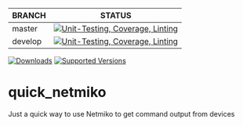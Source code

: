 | BRANCH | STATUS |
|---|---|
| master | [![Unit-Testing, Coverage, Linting](https://github.com/btr1975/quick_netmiko/actions/workflows/test-coverage-lint.yml/badge.svg?branch=master)](https://github.com/btr1975/quick_netmiko/actions/workflows/test-coverage-lint.yml) |
| develop | [![Unit-Testing, Coverage, Linting](https://github.com/btr1975/quick_netmiko/actions/workflows/test-coverage-lint.yml/badge.svg?branch=develop)](https://github.com/btr1975/quick_netmiko/actions/workflows/test-coverage-lint.yml) |

[![Downloads](https://static.pepy.tech/personalized-badge/quick-netmiko?period=total&units=international_system&left_color=black&right_color=blue&left_text=Downloads)](https://pepy.tech/project/quick-netmiko)
[![Supported Versions](https://img.shields.io/pypi/pyversions/quick-netmiko.svg)](https://pypi.org/project/quick-netmiko)

# quick_netmiko
Just a quick way to use Netmiko to get command output from devices

